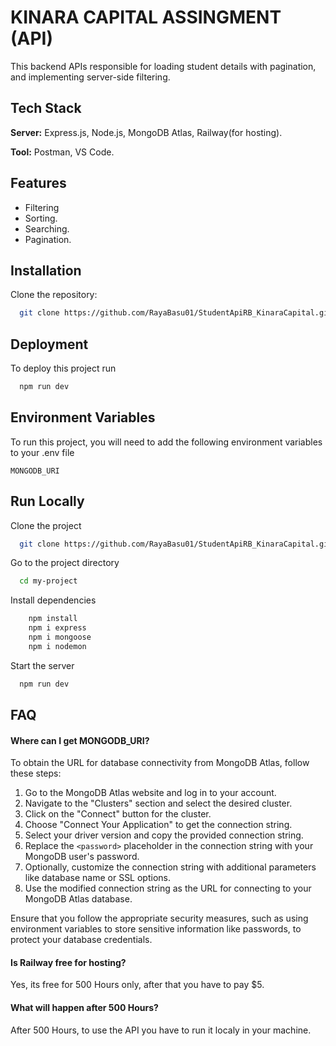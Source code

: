 
# KINARA CAPITAL ASSINGMENT (API)

This backend APIs responsible for loading student details with pagination, and implementing server-side filtering.

## Tech Stack

**Server:** Express.js, Node.js, MongoDB Atlas, Railway(for hosting).

**Tool:** Postman, VS Code.


## Features

- Filtering
- Sorting.
- Searching.
- Pagination.


## Installation

Clone the repository:

```bash
  git clone https://github.com/RayaBasu01/StudentApiRB_KinaraCapital.git

```
    
## Deployment

To deploy this project run

```bash
  npm run dev
```


## Environment Variables

To run this project, you will need to add the following environment variables to your .env file

`MONGODB_URI`


## Run Locally

Clone the project

```bash
  git clone https://github.com/RayaBasu01/StudentApiRB_KinaraCapital.git
```

Go to the project directory

```bash
  cd my-project
```

Install dependencies

```bash
    npm install
    npm i express
    npm i mongoose
    npm i nodemon
```

Start the server

```bash
  npm run dev
```


## FAQ

#### Where can I get MONGODB_URI?

To obtain the URL for database connectivity from MongoDB Atlas, follow these steps:

1. Go to the MongoDB Atlas website and log in to your account.
2. Navigate to the "Clusters" section and select the desired cluster.
3. Click on the "Connect" button for the cluster.
4. Choose "Connect Your Application" to get the connection string.
5. Select your driver version and copy the provided connection string.
6. Replace the `<password>` placeholder in the connection string with your MongoDB user's password.
7. Optionally, customize the connection string with additional parameters like database name or SSL options.
8. Use the modified connection string as the URL for connecting to your MongoDB Atlas database.

Ensure that you follow the appropriate security measures, such as using environment variables to store sensitive information like passwords, to protect your database credentials.

#### Is Railway free for hosting?

Yes, its free for 500 Hours only, after that you have to pay $5.

#### What will happen after 500 Hours?
After 500 Hours, to use the API you have to run it localy in your machine.
